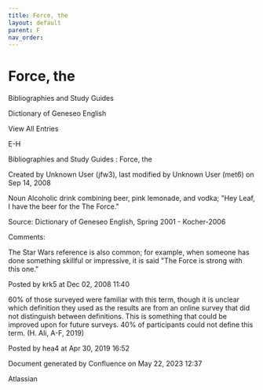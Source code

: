 ```yaml
---
title: Force, the
layout: default
parent: F
nav_order:
---
```


# Force, the

Bibliographies and Study Guides

Dictionary of Geneseo English

View All Entries

E-H

Bibliographies and Study Guides : Force, the

Created by  Unknown User (jfw3), last modified by  Unknown User (met6) on Sep 14, 2008

Noun Alcoholic drink combining beer, pink lemonade, and vodka; &quot;Hey Leaf, I have the beer for the The Force.&quot;

Source: Dictionary of Geneseo English, Spring 2001 - Kocher-2006

Comments:

The Star Wars reference is also common; for example, when someone has done something skillful or impressive, it is said &quot;The Force is strong with this one.&quot;

Posted by krk5 at Dec 02, 2008 11:40

60% of those surveyed were familiar with this term, though it is unclear which definition they used as the results are from an online survey that did not distinguish between definitions. This is something that could be improved upon for future surveys. 40% of participants could not define this term. (H. Ali, A-F, 2019)

Posted by hea4 at Apr 30, 2019 16:52

Document generated by Confluence on May 22, 2023 12:37

Atlassian
